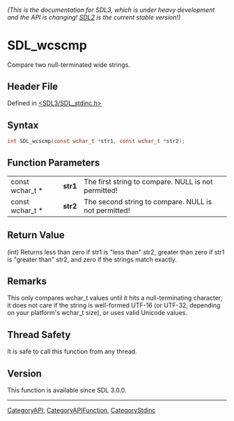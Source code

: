 ###### (This is the documentation for SDL3, which is under heavy development and the API is changing! [SDL2](https://wiki.libsdl.org/SDL2/) is the current stable version!)
# SDL_wcscmp

Compare two null-terminated wide strings.

## Header File

Defined in [<SDL3/SDL_stdinc.h>](https://github.com/libsdl-org/SDL/blob/main/include/SDL3/SDL_stdinc.h)

## Syntax

```c
int SDL_wcscmp(const wchar_t *str1, const wchar_t *str2);
```

## Function Parameters

|                 |          |                                                      |
| --------------- | -------- | ---------------------------------------------------- |
| const wchar_t * | **str1** | The first string to compare. NULL is not permitted!  |
| const wchar_t * | **str2** | The second string to compare. NULL is not permitted! |

## Return Value

(int) Returns less than zero if str1 is "less than" str2, greater than zero
if str1 is "greater than" str2, and zero if the strings match exactly.

## Remarks

This only compares wchar_t values until it hits a null-terminating
character; it does not care if the string is well-formed UTF-16 (or UTF-32,
depending on your platform's wchar_t size), or uses valid Unicode values.

## Thread Safety

It is safe to call this function from any thread.

## Version

This function is available since SDL 3.0.0.

----
[CategoryAPI](CategoryAPI), [CategoryAPIFunction](CategoryAPIFunction), [CategoryStdinc](CategoryStdinc)

